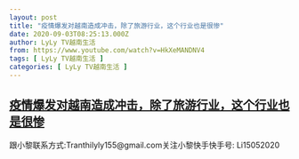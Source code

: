 ```yaml
---
layout: post
title: "疫情爆发对越南造成冲击，除了旅游行业，这个行业也是很惨"
date: 2020-09-03T08:25:13.000Z
author: LyLy TV越南生活
from: https://www.youtube.com/watch?v=HkXeMANDNV4
tags: [ LyLy TV越南生活 ]
categories: [ LyLy TV越南生活 ]
---
```

<!--1599121513000-->
[疫情爆发对越南造成冲击，除了旅游行业，这个行业也是很惨](https://www.youtube.com/watch?v=HkXeMANDNV4)
------

<div>
跟小黎联系方式:Tranthilyly155@gmail.com关注小黎快手快手号: Li15052020
</div>
